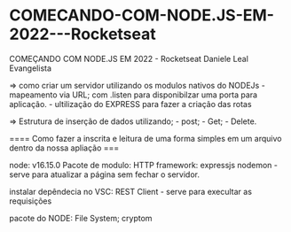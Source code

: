 # COMECANDO-COM-NODE.JS-EM-2022---Rocketseat
COMEÇANDO COM NODE.JS EM 2022 - Rocketseat Daniele Leal Evangelista

=> como criar um servidor utilizando os modulos nativos do NODEJs
	- mapeamento via URL; com .listen para disponibilzar uma porta para aplicação.
	- ultilização do EXPRESS para fazer a criação das rotas

=> Estrutura de inserção de dados utilizando;
	- post; 
	- Get;
	- Delete.

==== Como fazer a inscrita e leitura de uma forma simples em um arquivo dentro da nossa apliação ===



node: v16.15.0
	Pacote de modulo: HTTP
framework: 
	expressjs
	nodemon - serve para atualizar a página sem fechar o servidor.

instalar depêndecia no VSC:
	REST Client - serve para execultar as requisições

pacote do NODE:
	File System;
	cryptom
